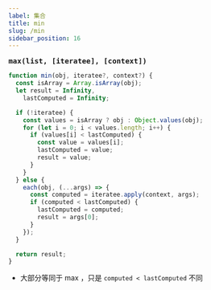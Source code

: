 ```yaml
---
label: 集合
title: min
slug: /min
sidebar_position: 16
---
```


<big><b>`max(list, [iteratee], [context])`</b></big>
&emsp;

```ts
function min(obj, iteratee?, context?) {
  const isArray = Array.isArray(obj);
  let result = Infinity,
    lastComputed = Infinity;

  if (!iteratee) {
    const values = isArray ? obj : Object.values(obj);
    for (let i = 0; i < values.length; i++) {
      if (values[i] < lastComputed) {
        const value = values[i];
        lastComputed = value;
        result = value;
      }
    }
  } else {
    each(obj, (...args) => {
      const computed = iteratee.apply(context, args);
      if (computed < lastComputed) {
        lastComputed = computed;
        result = args[0];
      }
    });
  }

  return result;
}
```

- 大部分等同于 max ，只是 `computed < lastComputed` 不同
